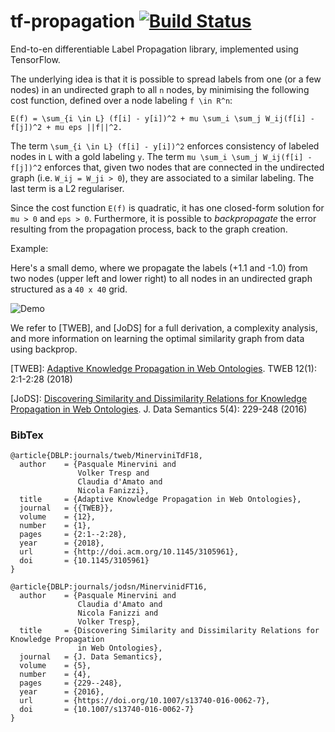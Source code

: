 # tf-propagation [![Build Status](https://travis-ci.org/pminervini/tf-propagation.svg?branch=master)](https://travis-ci.org/pminervini/tf-propagation)

End-to-en differentiable Label Propagation library, implemented using TensorFlow.

The underlying idea is that it is possible to spread labels from one (or a few nodes)
in an undirected graph to all `n` nodes, by minimising the following cost function,
defined over a node labeling `f \in R^n`:

```text
E(f) = \sum_{i \in L} (f[i] - y[i])^2 + mu \sum_i \sum_j W_ij(f[i] - f[j])^2 + mu eps ||f||^2.
```

The term `\sum_{i \in L} (f[i] - y[i])^2` enforces consistency of labeled nodes in `L`
with a gold labeling `y`.
The term `mu \sum_i \sum_j W_ij(f[i] - f[j])^2` enforces that, given two nodes that are
connected in the undirected graph (i.e. `W_ij = W_ji > 0`), they are associated to a similar labeling.
The last term is a L2 regulariser.

Since the cost function `E(f)` is quadratic, it has one closed-form solution for `mu > 0` and `eps > 0`.
Furthermore, it is possible to *backpropagate* the error resulting from the propagation process, back to the graph creation.

Example:

Here's a small demo, where we propagate the labels (+1.1 and -1.0) from two nodes (upper left and lower right) to all nodes in an undirected graph structured as a `40 x 40` grid.

![Demo](http://data.neuralnoise.com/tf-propagation/demo.png)

We refer to [TWEB], and [JoDS] for a full derivation, a complexity analysis, and more information on learning the optimal similarity graph from data using backprop.

[TWEB]: [Adaptive Knowledge Propagation in Web Ontologies](https://dl.acm.org/citation.cfm?id=3105961). TWEB 12(1): 2:1-2:28 (2018)

[JoDS]: [Discovering Similarity and Dissimilarity Relations for Knowledge Propagation in Web Ontologies](https://link.springer.com/article/10.1007/s13740-016-0062-7). J. Data Semantics 5(4): 229-248 (2016)

### BibTex

```text
@article{DBLP:journals/tweb/MinerviniTdF18,
  author    = {Pasquale Minervini and
               Volker Tresp and
               Claudia d'Amato and
               Nicola Fanizzi},
  title     = {Adaptive Knowledge Propagation in Web Ontologies},
  journal   = {{TWEB}},
  volume    = {12},
  number    = {1},
  pages     = {2:1--2:28},
  year      = {2018},
  url       = {http://doi.acm.org/10.1145/3105961},
  doi       = {10.1145/3105961}
}

@article{DBLP:journals/jodsn/MinervinidFT16,
  author    = {Pasquale Minervini and
               Claudia d'Amato and
               Nicola Fanizzi and
               Volker Tresp},
  title     = {Discovering Similarity and Dissimilarity Relations for Knowledge Propagation
               in Web Ontologies},
  journal   = {J. Data Semantics},
  volume    = {5},
  number    = {4},
  pages     = {229--248},
  year      = {2016},
  url       = {https://doi.org/10.1007/s13740-016-0062-7},
  doi       = {10.1007/s13740-016-0062-7}
}
```
